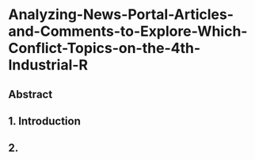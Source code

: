 # Analyzing-News-Portal-Articles-and-Comments-to-Explore-Which-Conflict-Topics-on-the-4th-Industrial-R

## Abstract

## 1. Introduction

## 2. 
